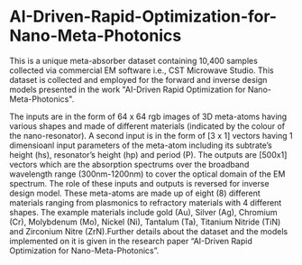 # AI-Driven-Rapid-Optimization-for-Nano-Meta-Photonics
This is a unique meta-absorber dataset containing 10,400 samples collected via commercial EM software i.e., CST Microwave Studio.  This dataset is collected and employed for the forward and inverse design models presented in the work "AI-Driven Rapid Optimization for Nano-Meta-Photonics".

The inputs are in the form of 64 x 64 rgb images of 3D meta-atoms having various shapes and made of different materials (indicated by the colour of the nano-resonator). A second input is in the form of [3 x 1] vectors having 1 dimensioanl input parameters of the meta-atom including its subtrate’s height (hs), resonator’s height (hp) and period (P). The outputs are [500x1] vectors which are the absorption spectrums over the broadband wavelength range (300nm-1200nm) to cover the optical domain of the EM spectrum. The role of these inputs and outputs is reversed for inverse design model.
These meta-atoms are made up of eight (8) different materials ranging from plasmonics to refractory materials with 4 different shapes. The example materials include gold (Au), Silver (Ag), Chromium (Cr), Molybdenum (Mo), Nickel (Ni), Tantalum (Ta), Titanium Nitride (TiN) and Zirconium Nitre (ZrN).Further details about the dataset and the models implemented on it is given in the research paper “AI-Driven Rapid Optimization for Nano-Meta-Photonics”.
